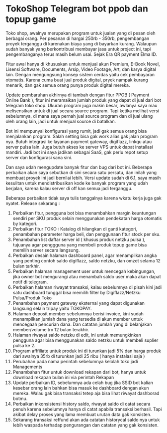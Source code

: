 # TokoShop Telegram bot ppob dan topup game
Toko shop, awalnya merupakan program untuk jualan yang di pesan oleh berbagai orang. Per pesanan di hargai 250rb - 350rb, pengembangan proyek terganggu di karenakan biaya yang di bayarkan kurang. Walaupun sudah banyak yang berkontribusi membayar jasa untuk project ini, tapi pengembanganya terus masih belum usai. Sejak Era QR payment Elma ID.

Fitur awal hanya di khususkan untuk menjual akun Premium, E-Book Novel, Lisensi Software, Documents, Arsip, Video Footage, Art, dan karya digital lain. Dengan mengungsung konsep sistem cerdas yaitu cek pembayaran otomatis. Karena cuma buat jual produk digital, pryek nampak kurang menarik, dan gak semua orang punya produk digital mereka.

Update pembaruhan akhirnya di tambah dengan fitur PPOB ( Payment Online Bank ), fitur ini meramaikan jumlah produk yang dapat di jual dari bot telegram toko shop. Ukuran program juga makin besar, awlanya saya mau melisensikan untuk di jual secara source program. Tapi ketika melihat versi sebelumnya, di mana saya pernah jual source program dan di jual ulang oleh orang lain, jadi untuk menjual source di batalkan.

Bot ini mempunyai konfigurasi yang rumit, jadi gak semua orang bisa menjalankan program. Salah setting bisa gak work alias gak jalan program nya. Butuh integrasi ke layanan payment gateway, digiflazz, linkqu atau server pulsa lain. Juga butuh akses ke server VPS untuk dapat installasi mandiri. Jadi bot ini saya jadikan sebagai SaaS, gak perlu repot setup server dan konfigurasi sana sini.

Dan saya udah mengupdate banyak fitur dan bug dari bot ini. Beberapa perbaikan akan saya sebutkan di sini secara satu persatu, dan inilah yang membuat proyek ini jadi bernilai lebih. Versi update sudah di 6.1, saya masih kesulitan untuk mendistribusikan kode ke banyak program yang udah berjalan, karena kalau server di off kan semua jadi terganggu.

Beberapa perbaikan tidak saya tulis tanggalnya karena wkatu kerja juga gak nyatet. Release sekarang :

1. Perbaikan fitur, pengguna bot bisa menambahkan margin keuntungan sendiri per SKU produk selain  menggunakan pendekatan harga otomatis by kategori.
2. Perbaikan fitur TOKO : Katalog di hilangkan di ganti kategori, penambahan parameter harga beli, dan penggunaan fitur stock per sku.
3. Penambahan list daftar server id ( khusus produk netzku pulsa ), tujuanya agar penggguna yang membeli produk topup game bisa memilih server secara langsung.
4. Perbaikan desain halaman dashboard panel, agar menampilkan angka yang penting contoh saldo digiflazz, saldo netzku, dan omzet selama 12 bulan tarkhir.
5. Perbaikan halaman management user untuk mencegah kebingungan, jika owner bot mengurangi atau menambah saldo user maka akan dapat notif di telegram.
6. Perbaikan halaman riwayat transaksi, kalau sebelumnya di pisah kini jadi satu dashboard tunggal bisa memilih  filter by Digiflazz/Netzku Pulsa/Produk Toko
7. Penambahan payment gateway eksternal yang dapat digunakan langsung selain tripay yaitu TOKOPAY.
8. Halaman deposit member sebelumnya berisi invoice, kini sudah menampilkan jumlah dana yang tersedia di akun member untuk mencegaah pencurian dana. Dan catatan jumlah yang di belanjakan member/volume trx 12 bulan terakhir.
10. Halaman riwayat saldo netzku di edit, ini untuk memungkinkan pengguna agar bisa menggunakan saldo netzku untuk membeli suplier pulsa ke 2.
11. Program afffiliate untuk produk ini di turunkan jadi 5% dan harga produk dari awalnya 35rb di turunkan jadi 25 ribu ( hanya instalasi saja )
12. Perubahan pada nama perintah sebelumnya kelolah toko jadi Managements
13. Penambahan fitur untuk download rekapan dari bot, hanya untuk download rekapan bulan ini via perintah Rekapan
14. Update perbaikan ID, sebelumnya ada celah bug jika SSID bot kalian kesebar orang lain bahkan bisa masuk ke dashboard dengan akun mereka. Walau gak bisa transaksi tetep aja bisa lihat riwayat dashborad botmu.
15. Perbaikan inkonsistensi history saldo, riwayat saldo di catat secara penuh karena sebelumnya hanya di catat apabila transaksi berhasil. Tapi akibat delay proses yang lama membuat urutan data gak konsisten.
16. Sekarang transaksi reffund akan ada catatan historycal saldo nya untuk lebih waspada terhadap pengurangan dan catatan yang gak konsisten.
